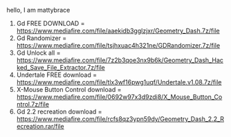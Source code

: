 hello, I am mattybrace
1. Gd FREE DOWNLOAD = https://www.mediafire.com/file/aaekidb3gglzjxr/Geometry_Dash.7z/file
2. Gd Randomizer = https://www.mediafire.com/file/tsjhxuac4h321ne/GDRandomizer.7z/file
3. Gd Unlock all = https://www.mediafire.com/file/7z2b3qoe3nx9b6k/Geometry_Dash_Hacked_Save_File_Extractor.7z/file
4. Undertale FREE download = https://www.mediafire.com/file/tlx3wf16pwg1uqf/Undertale.v1.08.7z/file
5. X-Mouse Button Control download = https://www.mediafire.com/file/0692w97x3d9zdi8/X_Mouse_Button_Control.7z/file
6. Gd 2.2 recreation download = https://www.mediafire.com/file/rcfs8qz3ypn59dy/Geometry_Dash_2.2_Recreation.rar/file

